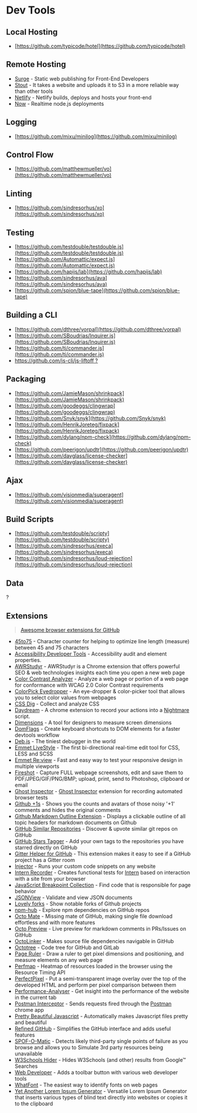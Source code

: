# Dev Tools

## Local Hosting

*   [https://github.com/typicode/hotel](https://github.com/typicode/hotel)

## Remote Hosting

*   [Surge](https://surge.sh/) - Static web publishing for Front-End Developers
*   [Stout](http://stout.is/) - It takes a website and uploads it to S3 in a more reliable way than other tools
*   [Netlify](http://stout.is/) - Netlify builds, deploys and hosts your front-end
*   [Now](https://zeit.co/now) - Realtime node.js deployments

## Logging

*   [https://github.com/mixu/minilog](https://github.com/mixu/minilog)

## Control Flow

*   [https://github.com/matthewmueller/vo](https://github.com/matthewmueller/vo)

## Linting

*   [https://github.com/sindresorhus/xo](https://github.com/sindresorhus/xo)

## Testing

*   [https://github.com/testdouble/testdouble.js](https://github.com/testdouble/testdouble.js)
*   [https://github.com/Automattic/expect.js](https://github.com/Automattic/expect.js)
*   [https://github.com/hapijs/lab](https://github.com/hapijs/lab)
*   [https://github.com/sindresorhus/ava](https://github.com/sindresorhus/ava)
*   [https://github.com/spion/blue-tape](https://github.com/spion/blue-tape)

## Building a CLI

*   [https://github.com/dthree/vorpal](https://github.com/dthree/vorpal)
*   [https://github.com/SBoudrias/Inquirer.js](https://github.com/SBoudrias/Inquirer.js)
*   [https://github.com/tj/commander.js](https://github.com/tj/commander.js)
*   [https://github.com/js-cli/js-liftoff ?](https://github.com/js-cli/js-liftoff)

## Packaging

*   [https://github.com/JamieMason/shrinkpack](https://github.com/JamieMason/shrinkpack)
*   [https://github.com/goodeggs/clingwrap](https://github.com/goodeggs/clingwrap)
*   [https://github.com/Snyk/snyk](https://github.com/Snyk/snyk)
*   [https://github.com/HenrikJoreteg/fixpack](https://github.com/HenrikJoreteg/fixpack)
*   [https://github.com/dylang/npm-check](https://github.com/dylang/npm-check)
*   [https://github.com/peerigon/updtr](https://github.com/peerigon/updtr)
*   [https://github.com/davglass/license-checker](https://github.com/davglass/license-checker)

## Ajax

*   [https://github.com/visionmedia/superagent](https://github.com/visionmedia/superagent)

## Build Scripts

*   [https://github.com/testdouble/scripty](https://github.com/testdouble/scripty)
*   [https://github.com/sindresorhus/execa](https://github.com/sindresorhus/execa)
*   [https://github.com/sindresorhus/loud-rejection](https://github.com/sindresorhus/loud-rejection)

## Data

?

## Extensions

> [Awesome browser extensions for GitHub](https://github.com/stefanbuck/awesome-browser-extensions-for-github)

*   [45to75](https://chrome.google.com/webstore/detail/45to75/efmppndinjbljeellfdkpghgblenbcdd) - Character counter for helping to optimize line length (measure) between 45 and 75 characters
*   [Accessibility Developer Tools](https://chrome.google.com/webstore/detail/accessibility-developer-t/fpkknkljclfencbdbgkenhalefipecmb) - Accessibility audit and element properties.
*   [AWRStudyr](https://chrome.google.com/webstore/detail/awrstudyr/mbkehkfjhncahcaggkncdaacfnikmoid) - AWRStudyr is a Chrome extension that offers powerful SEO & web technologies insights each time you open a new web page
*   [Color Contrast Analyzer](https://chrome.google.com/webstore/detail/color-contrast-analyzer/dagdlcijhfbmgkjokkjicnnfimlebcll) - Analyze a web page or portion of a web page for conformance with WCAG 2.0 Color Contrast requirements
*   [ColorPick Eyedropper](https://chrome.google.com/webstore/detail/colorpick-eyedropper/ohcpnigalekghcmgcdcenkpelffpdolg) - An eye-dropper & color-picker tool that allows you to select color values from webpages
*   [CSS Dig](https://chrome.google.com/webstore/detail/css-dig/lpnhmlhomomelfkcjnkcacofhmggjmco) - Collect and analyze CSS
*   [Daydream](https://chrome.google.com/webstore/detail/daydream/oajnmbophdhdobfpalhkfgahchpcoali) - A chrome extension to record your actions into a [Nightmare](http://www.nightmarejs.org/) script.
*   [Dimensions](https://chrome.google.com/webstore/detail/dimensions/baocaagndhipibgklemoalmkljaimfdj) - A tool for designers to measure screen dimensions
*   [DomFlags](https://chrome.google.com/webstore/detail/domflags/nindoglnpjcjoaheijieagogboabafkc) - Create keyboard shortcuts to DOM elements for a faster devtools workflow
*   [Deb.js](https://chrome.google.com/webstore/detail/debjs/egmeoknjmgikkkcdicmajkbkmkcmbiah) - The tiniest debugger in the world
*   [Emmet LiveStyle](https://chrome.google.com/webstore/detail/emmet-livestyle/diebikgmpmeppiilkaijjbdgciafajmg) - The first bi-directional real-time edit tool for CSS, LESS and SCSS
*   [Emmet Re:view](https://chrome.google.com/webstore/detail/emmet-review/epejoicbhllgiimigokgjdoijnpaphdp) - Fast and easy way to test your responsive design in multiple viewports
*   [Fireshot](https://chrome.google.com/webstore/detail/capture-webpage-screensho/mcbpblocgmgfnpjjppndjkmgjaogfceg) - Capture FULL webpage screenshots, edit and save them to PDF/JPEG/GIF/PNG/BMP; upload, print, send to Photoshop, clipboard or email
*   [Ghost Inspector](https://chrome.google.com/webstore/detail/ghost-inspector-automated/aicdiabnghjnejfempeinmnphllefehc) - [Ghost Inspector](https://app.ghostinspector.com/) extension for recording automated browser tests
*   [Github +1s](https://chrome.google.com/webstore/detail/github-%201s/lddfkkebajnpiicnpfamebilmhamkeme) - Shows you the counts and avatars of those noisy '+1' comments and hides the original comments
*   [Github Markdown Outline Extension](https://chrome.google.com/webstore/detail/github-markdown-outline-e/gccinjjdbfdkkkebfbeipopijjfohfgj) - Displays a clickable outline of all topic headers for markdown documents on Github
*   [GitHub Similar Repositories](https://chrome.google.com/webstore/detail/github-similar-repositori/ilohmipmgoellpajalkccofkgdheomfh) - Discover & upvote similar git repos on GitHub
*   [GitHub Stars Tagger](https://chrome.google.com/webstore/detail/github-stars-tagger/aaihhjepepgajmehjdmfkofegfddcabc) - Add your own tags to the repositories you have starred directly on GitHub
*   [Gitter Helper for GitHub](https://chrome.google.com/webstore/detail/gitter-helper-for-github/apahfabdianobklhejoojcpmoegaolpi) - This extension makes it easy to see if a GitHub project has a Gitter room
*   [Injector](https://chrome.google.com/webstore/detail/injector/bfdonckegflhbiamlmidciapolfccmmb) - Runs your custom code snippets on any website
*   [Intern Recorder](https://chrome.google.com/webstore/detail/intern-recorder/oalhlikaceknjlnmoombecafnmhbbgna) - Creates functional tests for [Intern](https://theintern.github.io/intern/#what-is-intern) based on interaction with a site from your browser
*   [JavaScript Breakpoint Collection](https://chrome.google.com/webstore/detail/javascript-breakpoint-col/kgpjjblahlmjlfljfpcneapmeblichbp) - Find code that is responsible for page behavior
*   [JSONView](https://chrome.google.com/webstore/detail/jsonview/chklaanhfefbnpoihckbnefhakgolnmc) - Validate and view JSON documents
*   [Lovely forks](https://chrome.google.com/webstore/detail/lovely-forks/ialbpcipalajnakfondkflpkagbkdoib) - Show notable forks of Github projects
*   [npm-hub](https://chrome.google.com/webstore/detail/npm-hub/kbbbjimdjbjclaebffknlabpogocablj) - Explore npm dependencies on GitHub repos
*   [Octo Mate](https://chrome.google.com/webstore/detail/octo-mate/baggcehellihkglakjnmnhpnjmkbmpkf/related) - Missing mate of GitHub, making single file download effortless and with more features
*   [Octo Preview](https://chrome.google.com/webstore/detail/octo-preview/elomekmlfonmdhmpmdfldcjgdoacjcba) - Live preview for markdown comments in PRs/Issues on GitHub
*   [OctoLinker](https://chrome.google.com/webstore/detail/octolinker/jlmafbaeoofdegohdhinkhilhclaklkp) - Makes source file dependencies navigable in GitHub 
*   [Octotree](https://chrome.google.com/webstore/detail/octotree/bkhaagjahfmjljalopjnoealnfndnagc) - Code tree for GitHub and GitLab
*   [Page Ruler](https://chrome.google.com/webstore/detail/page-ruler/jlpkojjdgbllmedoapgfodplfhcbnbpn) - Draw a ruler to get pixel dimensions and positioning, and measure elements on any web page
*   [Perfmap](https://chrome.google.com/webstore/detail/perfmap/hgpnhiajcdppfbogcpfdgcceepgkhdmk) - Heatmap of resources loaded in the browser using the Resource Timing API
*   [PerfectPixel](https://chrome.google.com/webstore/detail/perfectpixel-by-welldonec/dkaagdgjmgdmbnecmcefdhjekcoceebi) -  Put a semi-transparent image overlay over the top of the developed HTML and perform per pixel comparison between them
*   [Performance-Analyser](https://chrome.google.com/webstore/detail/performance-analyser/djgfmlohefpomchfabngccpbaflcahjf) - Get insight into the performance of the website in the current tab
*   [Postman Interceptor](https://chrome.google.com/webstore/detail/postman-interceptor/aicmkgpgakddgnaphhhpliifpcfhicfo) - Sends requests fired through the [Postman](https://www.getpostman.com/) chrome app
*   [Pretty Beautiful Javascript](https://chrome.google.com/webstore/detail/pretty-beautiful-javascri/piekbefgpgdecckjcpffhnacjflfoddg) - Automatically makes Javascript files pretty and beautiful
*   [Refined GitHub](https://chrome.google.com/webstore/detail/refined-github/hlepfoohegkhhmjieoechaddaejaokhf) - Simplifies the GitHub interface and adds useful features
*   [SPOF-O-Matic](https://chrome.google.com/webstore/detail/spof-o-matic/plikhggfbplemddobondkeogomgoodeg) - Detects likely third-party single points of failure as you browse and allows you to Simulate 3rd party resources being unavailable
*   [W3Schools Hider](https://chrome.google.com/webstore/detail/w3schools-hider/igiahejkpbnbnekdaefddmdceocmjpll) - Hides W3Schools (and other) results from Google™ Searches
*   [Web Developer](https://chrome.google.com/webstore/detail/web-developer/bfbameneiokkgbdmiekhjnmfkcnldhhm) - Adds a toolbar button with various web developer tools
*   [WhatFont](https://chrome.google.com/webstore/detail/whatfont/jabopobgcpjmedljpbcaablpmlmfcogm/related) - The easiest way to identify fonts on web pages
*   [Yet Another Lorem Ipsum Generator](https://chrome.google.com/webstore/detail/yet-another-lorem-ipsum-g/jffcmkkfbampimhpimhofhhkanhflfce) - Versatile Lorem Ipsum Generator that inserts various types of blind text directly into websites or copies it to the clipboard
